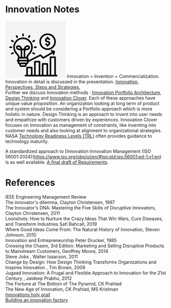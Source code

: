 # Innovation Notes
![Innovation=Invention+Commercialization](https://github.com/Abh4git/InnovationNotes/blob/main/innovation.PNG) Innovation = Invention + Commercialization.   
Innovation in detail is discussed in the presentation. [Innovation, Perspectives, Steps and Strategies.](https://github.com/Abh4git/InnovationNotes/blob/main/Definitions/Innovation_Perspectives_Steps_Strategies.pdf)   
Further we discuss Innovation methods : [Innovation Portfolio Architecture](https://github.com/Abh4git/InnovationNotes/blob/main/InnovationPortfolioArchitecture/README.md),
[Design Thinking](https://github.com/Abh4git/InnovationNotes/blob/main/DesignThinking/2017-05-DesignThinkingExternal.pdf) and [Innovation Clover](https://github.com/Abh4git/InnovationNotes/blob/main/InnovationClover/README.md).
Each of these approaches have unique value proposition. An organization looking at long term of product and system should be considering a Portfolio approach which is more holistic in nature. Design Thinking is an approach to invent into user needs and empathize with customers driven by experiences. Innovation Clover focuses on Innovation as management of constraints, like inventing into customer needs and also looking at alignment to organizational strategies. NASA [Technology Readiness Levels (TRL)](https://github.com/Abh4git/InnovationNotes/blob/main/TRL/README.md) often provides guidance to technology maturity.

A standardized approach to [Innovation Innovation Management (ISO 56001:2024)(https://www.iso.org/obp/ui/en/#iso:std:iso:56001:ed-1:v1:en) is as well available. 
[A final draft of Requirements](https://cdn.standards.iteh.ai/samples/79278/145d6374fd404dceaf5ac0b14c299183/ISO-FDIS-56001.pdf).  

# References 
IEEE Engineering Management Review  
The innovator's dilemma, Clayton Christensen, 1997  
The Innovator's DNA: Mastering the Five Skills of Disruptive Innovators, Clayton Christensen, 2011  
Loonshots: How to Nurture the Crazy Ideas That Win Wars, Cure Diseases, and Transform Industries Safi Bahcall, 2019  
Where Good Ideas Come From: The Natural History of Innovation, Steven Johnson, 2010  
Innovation and Entrepreneurship Peter Drucker, 1985  
Crossing the Chasm, 3rd Edition: Marketing and Selling Disruptive Products to Mainstream Customers, Geoffrey Moore, 2014  
Steve Jobs , Walter Isaacson, 2011  
Change by Design: How Design Thinking Transforms Organizations and Inspires Innovation ,  Tim Brown, 2009  
Jugaad Innovation: A Frugal and Flexible Approach to Innovation for the 21st Century , Jaideep Prabhu, 2012  
The Fortune at The Bottom of The Pyramid, CK Prahlad  
The New Age of Innovation, CK Prahlad, MS Krishnan  
[Innovations holy grail](https://hbr.org/2010/07/innovations-holy-grail)  
[Building an innovation factory](https://hbr.org/2000/05/building-an-innovation-factory-2)



